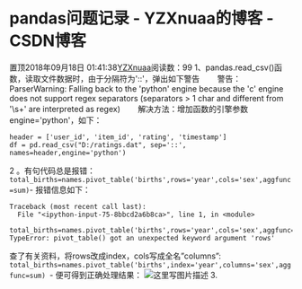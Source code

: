 # pandas问题记录 - YZXnuaa的博客 - CSDN博客
置顶2018年09月18日 01:41:38[YZXnuaa](https://me.csdn.net/YZXnuaa)阅读数：99
1、pandas.read_csv()函数，读取文件数据时，由于分隔符为'::'，弹出如下警告
       警告：ParserWarning: Falling back to the 'python' engine because the 'c' engine does not support regex separators (separators > 1 char and different from '\s+' are interpreted as regex)
       解决方法：增加函数的引擎参数engine='python'，如下：
```
header = ['user_id', 'item_id', 'rating', 'timestamp']
df = pd.read_csv("D:/ratings.dat", sep='::', names=header,engine='python')
```
2 。有句代码总是报错：
`total_births=names.pivot_table('births',rows='year',cols='sex',aggfunc=sum)`- 报错信息如下：
```
Traceback (most recent call last):
  File "<ipython-input-75-8bbcd2a6b8ca>", line 1, in <module>
    total_births=names.pivot_table('births',rows='year',cols='sex',aggfunc=sum)
TypeError: pivot_table() got an unexpected keyword argument 'rows'
```
查了有关资料，将rows改成index，cols写成全名”columns”:
`total_births=names.pivot_table('births',index='year',columns='sex',aggfunc=sum) `- 便可得到正确处理结果：
![这里写图片描述](https://img-blog.csdn.net/20150817143603838)
3.

